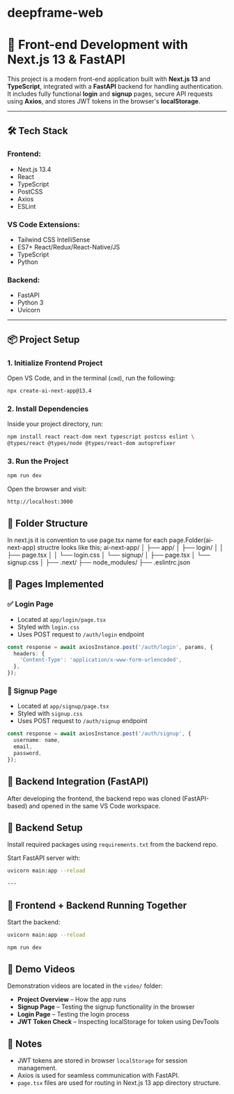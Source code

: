 # deepframe-web
# 🚀 Front-end Development with Next.js 13 & FastAPI

This project is a modern front-end application built with **Next.js 13** and **TypeScript**, integrated with a **FastAPI** backend for handling authentication. It includes fully functional **login** and **signup** pages, secure API requests using **Axios**, and stores JWT tokens in the browser's **localStorage**.

---

## 🛠️ Tech Stack

### Frontend:
- Next.js 13.4  
- React  
- TypeScript  
- PostCSS  
- Axios  
- ESLint  

### VS Code Extensions:
- Tailwind CSS IntelliSense  
- ES7+ React/Redux/React-Native/JS  
- TypeScript  
- Python  

### Backend:
- FastAPI  
- Python 3  
- Uvicorn  

---

## 📦 Project Setup

### 1. Initialize Frontend Project

Open VS Code, and in the terminal (`cmd`), run the following:

```bash
npx create-ai-next-app@13.4
```
### 2. Install Dependencies

Inside your project directory, run:

```bash
npm install react react-dom next typescript postcss eslint \
@types/react @types/node @types/react-dom autoprefixer
```
### 3. Run the Project

```bash
npm run dev
```

Open the browser and visit:

```text
http://localhost:3000
```
## 📁 Folder Structure
In next.js it is convention to use page.tsx name for each page.Folder(ai-next-app) structre looks like this;
ai-next-app/
│
├── app/
│ ├── login/
│ │ ├── page.tsx
│ │ └── login.css
│ └── signup/
│ ├── page.tsx
│ └── signup.css
│
├── .next/
├── node_modules/
├── .eslintrc.json
## 🔐 Pages Implemented

### ✅ Login Page
- Located at `app/login/page.tsx`
- Styled with `login.css`
- Uses POST request to `/auth/login` endpoint

```ts
const response = await axiosInstance.post('/auth/login', params, {
  headers: {
    'Content-Type': 'application/x-www-form-urlencoded',
  },
});
```
### 📝 Signup Page
- Located at `app/signup/page.tsx`
- Styled with `signup.css`
- Uses POST request to `/auth/signup` endpoint

```ts
const response = await axiosInstance.post('/auth/signup', {
  username: name,
  email,
  password,
});
```
## 🔗 Backend Integration (FastAPI)

After developing the frontend, the backend repo was cloned (FastAPI-based) and opened in the same VS Code workspace.
## 🧰 Backend Setup

Install required packages using `requirements.txt` from the backend repo.

Start FastAPI server with:

```bash
uvicorn main:app --reload

---

```
## 🔄 Frontend + Backend Running Together

Start the backend:

```bash
uvicorn main:app --reload
```
```bash
npm run dev
```




 ## 🎥 Demo Videos

Demonstration videos are located in the `video/` folder:

- **Project Overview** – How the app runs  
- **Signup Page** – Testing the signup functionality in the browser  
- **Login Page** – Testing the login process  
- **JWT Token Check** – Inspecting localStorage for token using DevTools  
## 📌 Notes

- JWT tokens are stored in browser `localStorage` for session management.
- Axios is used for seamless communication with FastAPI.
- `page.tsx` files are used for routing in Next.js 13 app directory structure.

